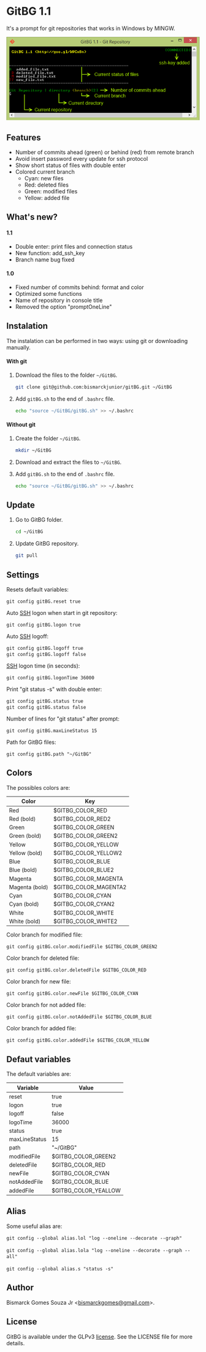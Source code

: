 GitBG 1.1
===========
It's a prompt for git repositories that works in Windows by MINGW.

![screenshot]

Features
--------
* Number of commits ahead (green) or behind (red) from remote branch
* Avoid insert password every update for ssh protocol
* Show short status of files with double enter
* Colored current branch
    - Cyan: new files
    - Red: deleted files
    - Green: modified files
    - Yellow: added file

What's new?
-----------
#### 1.1
* Double enter: print files and connection status
* New function: add_ssh_key
* Branch name bug fixed

#### 1.0
* Fixed number of commits behind: format and color
* Optimized some functions
* Name of repository in console title
* Removed the option "promptOneLine"

Instalation
-----------
The instalation can be performed in two ways: using git or downloading manually.

#### With git
1. Download the files to the folder `~/GitBG`.

    ```sh
    git clone git@github.com:bismarckjunior/gitBG.git ~/GitBG
    ```

2. Add `gitBG.sh` to the end of `.bashrc` file.

    ```sh
    echo "source ~/GitBG/gitBG.sh" >> ~/.bashrc
    ```

#### Without git
1. Create the folder `~/GitBG`.

    ```sh
    mkdir ~/GitBG
    ```

2. Download and extract the files to `~/GitBG`.

3. Add `gitBG.sh` to the end of `.bashrc` file.

    ```sh
    echo "source ~/GitBG/gitBG.sh" >> ~/.bashrc
    ```


Update
------
1. Go to GitBG folder.

    ```sh
    cd ~/GitBG
    ```

2. Update GitBG repository.

    ```sh
    git pull
    ```


Settings
--------
Resets default variables:

    git config gitBG.reset true

Auto [SSH][1] logon when start in git repository:

    git config gitBG.logon true

Auto [SSH][1] logoff:

    git config gitBG.logoff true
    git config gitBG.logoff false

[SSH][1] logon time (in seconds):

    git config gitBG.logonTime 36000

Print "git status -s" with double enter:

    git config gitBG.status true
    git config gitBG.status false

Number of lines for "git status" after prompt:

    git config gitBG.maxLineStatus 15

Path for GitBG files:

    git config gitBG.path "~/GitBG"

## Colors
The possibles colors are:

| Color          | Key                   |
| -------        | ---                   |
| Red            | $GITBG_COLOR_RED      |
| Red (bold)     | $GITBG_COLOR_RED2     |
| Green          | $GITBG_COLOR_GREEN    |
| Green (bold)   | $GITBG_COLOR_GREEN2   |
| Yellow         | $GITBG_COLOR_YELLOW   |
| Yellow (bold)  | $GITBG_COLOR_YELLOW2  |
| Blue           | $GITBG_COLOR_BLUE     |
| Blue (bold)    | $GITBG_COLOR_BLUE2    |
| Magenta        | $GITBG_COLOR_MAGENTA  |
| Magenta (bold) | $GITBG_COLOR_MAGENTA2 |
| Cyan           | $GITBG_COLOR_CYAN     |
| Cyan (bold)    | $GITBG_COLOR_CYAN2    |
| White          | $GITBG_COLOR_WHITE    |
| White (bold)   | $GITBG_COLOR_WHITE2   |

Color branch for modified file:

    git config gitBG.color.modifiedFile $GITBG_COLOR_GREEN2

Color branch for deleted file:

    git config gitBG.color.deletedFile $GITBG_COLOR_RED

 Color branch for new file:

    git config gitBG.color.newFile $GITBG_COLOR_CYAN

 Color branch for not added file:

    git config gitBG.color.notAddedFile $GITBG_COLOR_BLUE

 Color branch for added file:

    git config gitBG.color.addedFile $GITBG_COLOR_YELLOW

## Defaut variables
The default variables are:

| Variable          | Value                   |
| -------------     | -------------           |
| reset             | true                    |
| logon             | true                    |
| logoff            | false                   |
| logoTime          | 36000                   |
| status            | true                    |
| maxLineStatus     | 15                      |
| path              | "~/GitBG"               |
| modifiedFile      | $GITBG_COLOR_GREEN2     |
| deletedFile       | $GITBG_COLOR_RED        |
| newFile           | $GITBG_COLOR_CYAN       |
| notAddedFile      | $GITBG_COLOR_BLUE       |
| addedFile         | $GITBG_COLOR_YEALLOW    |


## Alias
Some useful alias are:

    git config --global alias.lol "log --oneline --decorate --graph"

    git config --global alias.lola "log --oneline --decorate --graph --all"

    git config --global alias.s "status -s"


Author
------
Bismarck Gomes Souza Jr <<bismarckgomes@gmail.com>>.


License
-------
GitBG is available under the GLPv3 [license]. See the LICENSE file for more details.

[1]:https://help.github.com/articles/generating-ssh-keys/
[license]:http://www.gnu.org/licenses/gpl-3.0.txt
[screenshot]:https://github.com/bismarckjunior/GitBG/blob/master/images/screenshot.png


